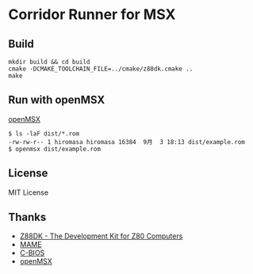 # Corridor Runner for MSX

## Build

```
mkdir build && cd build
cmake -DCMAKE_TOOLCHAIN_FILE=../cmake/z88dk.cmake ..
make
```

## Run with openMSX


[openMSX](https://openmsx.org/)

```
$ ls -laF dist/*.rom
-rw-rw-r-- 1 hiromasa hiromasa 16384  9月  3 18:13 dist/example.rom
$ openmsx dist/example.rom
```

## License

MIT License

## Thanks

- [Z88DK - The Development Kit for Z80 Computers](https://github.com/z88dk/z88dk)
- [MAME](https://www.mamedev.org/)
- [C-BIOS](http://cbios.sourceforge.net/)
- [openMSX](https://openmsx.org/)
